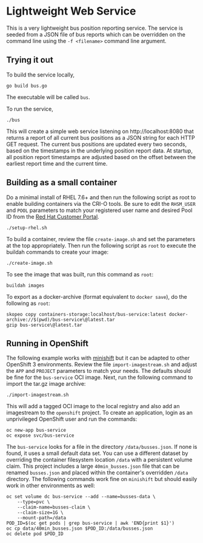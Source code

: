 # Lightweight Web Service
This is a very lightweight bus position reporting service.  The
service is seeded from a JSON file of bus reports which can be
overridden on the command line using the `-f <filename>` command
line argument.

## Trying it out
To build the service locally,

    go build bus.go

The executable will be called `bus`.

To run the service,

    ./bus

This will create a simple web service listening on http://localhost:8080
that returns a report of all current bus positions as a JSON string
for each HTTP GET request. The current bus positions are updated
every two seconds, based on the timestamps in the underlying position
report data.  At startup, all position report timestamps are adjusted
based on the offset between the earliest report time and the current
time.

## Building as a small container
Do a minimal install of RHEL 7.6+ and then run the following script
as root to enable building containers via the CRI-O tools.  Be sure
to edit the `RHSM_USER` and `POOL` parameters to match your registered
user name and desired Pool ID from the [Red Hat Customer Portal](https://access.redhat.com).

    ./setup-rhel.sh

To build a container, review the file `create-image.sh` and set the
parameters at the top appropriately.  Then run the following script
as `root` to execute the buildah commands to create your image:

    ./create-image.sh

To see the image that was built, run this command as `root`:

    buildah images

To export as a docker-archive (format equivalent to `docker save`),
do the following as `root`:

    skopeo copy containers-storage:localhost/bus-service:latest docker-archive://$(pwd)/bus-service\@latest.tar
    gzip bus-service\@latest.tar

## Running in OpenShift
The following example works with [minishift](https://developers.redhat.com/products/cdk/download/)
but it can be adapted to other OpenShift 3 environments.  Review
the file `import-imagestream.sh` and adjust the `APP` and `PROJECT`
parameters to match your needs.  The defaults should be fine for
the `bus-service` OCI image.  Next, run the following command to
import the tar.gz image archive:

    ./import-imagestream.sh

This will add a tagged OCI image to the local registry and also add
an imagestream to the `openshift` project.  To create an application,
login as an unprivileged OpenShift user and run the commands:

    oc new-app bus-service
    oc expose svc/bus-service

The `bus-service` looks for a file in the directory `/data/busses.json`.
If none is found, it uses a small default data set.  You can use a
different dataset by overriding the container filesystem location
`/data` with a persistent volume claim.  This project includes a
large `40min_busses.json` file that can be renamed `busses.json`
and placed within the container's overridden `/data` directory.
The following commands work fine on `minishift` but should easily
work in other environments as well:

    oc set volume dc bus-service --add --name=busses-data \
        --type=pvc \
        --claim-name=busses-claim \
        --claim-size=1G \
        --mount-path=/data
    POD_ID=$(oc get pods | grep bus-service | awk 'END{print $1}')
    oc cp data/40min_busses.json $POD_ID:/data/busses.json
    oc delete pod $POD_ID

